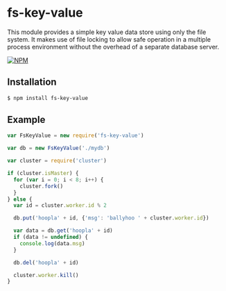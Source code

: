 # fs-key-value

This module provides a simple key value data store using only the file system. It makes use of file locking to allow safe operation in a multiple process environment without the overhead of a separate database server.

[![NPM](https://nodei.co/npm/fs-key-value.png)](https://nodei.co/npm/fs-key-value/)

## Installation

```bash
$ npm install fs-key-value
```

## Example

```js
var FsKeyValue = new require('fs-key-value')

var db = new FsKeyValue('./mydb')

var cluster = require('cluster')

if (cluster.isMaster) {
  for (var i = 0; i < 8; i++) {
    cluster.fork()
  }
} else {
  var id = cluster.worker.id % 2

  db.put('hoopla' + id, {'msg': 'ballyhoo ' + cluster.worker.id})

  var data = db.get('hoopla' + id)
  if (data != undefined) {
    console.log(data.msg)
  }

  db.del('hoopla' + id)

  cluster.worker.kill()
}
```